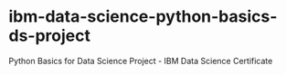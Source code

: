 # ibm-data-science-python-basics-ds-project
Python Basics for Data Science Project - IBM Data Science Certificate
